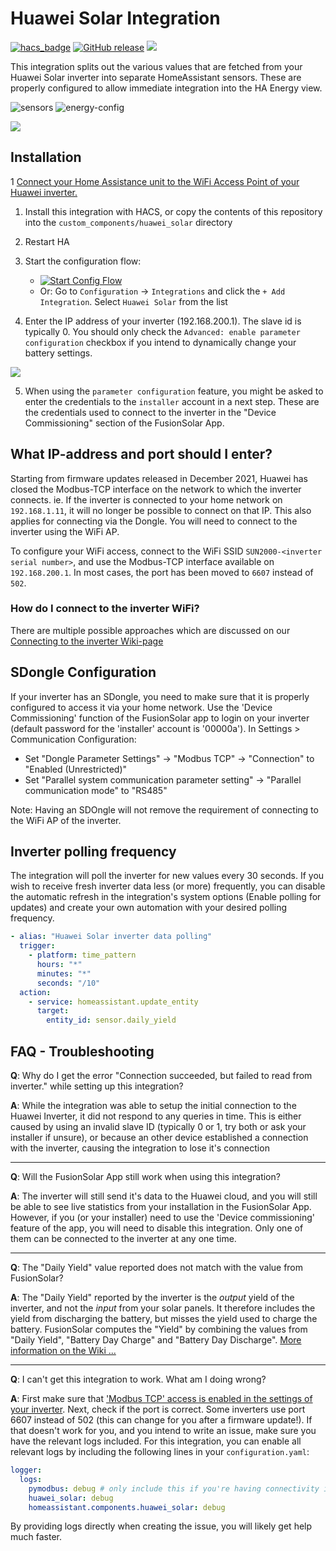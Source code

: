 # Huawei Solar Integration

[![hacs_badge](https://img.shields.io/badge/HACS-Default-orange.svg)](https://github.com/custom-components/hacs)
[![GitHub release](https://img.shields.io/github/release/wlcrs/huawei_solar.svg)](https://GitHub.com/wlcrs/huawei_solar/releases/)
![](https://img.shields.io/badge/dynamic/json?color=41BDF5&logo=home-assistant&label=integration%20usage&suffix=%20installs&cacheSeconds=15600&url=https://analytics.home-assistant.io/custom_integrations.json&query=$.huawei_solar.total)

This integration splits out the various values that are fetched from your
Huawei Solar inverter into separate HomeAssistant sensors. These are properly
configured  to allow immediate integration into the HA Energy view.

![sensors](images/sensors-screenshot.png)
![energy-config](images/energy-config.png)

![](images/configuration-screenshot.png)

## Installation

1  [Connect your Home Assistance unit to the WiFi Access Point of your Huawei inverter.](https://github.com/wlcrs/huawei_solar/wiki/Connecting-to-the-inverter#getting-connectivity-between-ha-on-your-home-network-and-the-inverter-ap)
1. Install this integration with HACS, or copy the contents of this
repository into the `custom_components/huawei_solar` directory
1. Restart HA
1. Start the configuration flow:
   - [![Start Config Flow](https://my.home-assistant.io/badges/config_flow_start.svg)](https://my.home-assistant.io/redirect/config_flow_start?domain=huawei_solar)
   - Or: Go to `Configuration` -> `Integrations` and click the `+ Add Integration`. Select `Huawei Solar` from the list

4. Enter the IP address of your inverter (192.168.200.1). The slave id is typically 0. You should only check the `Advanced: enable parameter configuration` checkbox if you intend to dynamically change your battery settings.

![](images/configuration-dialog.png)

5. When using the `parameter configuration` feature, you might be asked to enter
the credentials to the `installer` account in a next step. These are the 
credentials used to connect to the inverter in the "Device Commissioning" section of
the FusionSolar App.

## What IP-address and port should I enter?

Starting from firmware updates released in December 2021, Huawei has closed the Modbus-TCP interface on the network to which the inverter connects. ie. If the inverter is connected to your home network on `192.168.1.11`, it will no longer be possible to connect on that IP.  This also applies for connecting via the Dongle.  You will need to connect to the inverter using the WiFi AP.

To configure your WiFi access, connect to the WiFi SSID `SUN2000-<inverter serial number>`, and use the Modbus-TCP interface available on `192.168.200.1`. In most cases, the port has been moved to `6607` instead of `502`.


### How do I connect to the inverter WiFi?
There are multiple possible approaches which are discussed on our [Connecting to the inverter Wiki-page](https://github.com/wlcrs/huawei_solar/wiki/Connecting-to-the-inverter#getting-connectivity-between-ha-on-your-home-network-and-the-inverter-ap)

## SDongle Configuration

If your inverter has an SDongle, you need to make sure that it is properly configured to access it via your home network. 
Use the 'Device Commissioning' function of the FusionSolar app to login on your inverter (default password for the 'installer' account is '00000a').
In Settings > Communication Configuration:
- Set "Dongle Parameter Settings" → "Modbus TCP" → "Connection" to "Enabled (Unrestricted)"
- Set "Parallel system communication parameter setting" → "Parallel communication mode" to "RS485"

Note: Having an SDOngle will not remove the requirement of connecting to the WiFi AP of the inverter.

## Inverter polling frequency

The integration will poll the inverter for new values every 30 seconds. If you wish to receive fresh inverter data less (or more) frequently, you can disable the automatic refresh in the integration's system options (Enable polling for updates) and create your own automation with your desired polling frequency.

```yaml
- alias: "Huawei Solar inverter data polling"
  trigger:
    - platform: time_pattern
      hours: "*"
      minutes: "*"
      seconds: "/10"
  action:
    - service: homeassistant.update_entity
      target:
        entity_id: sensor.daily_yield
```

## FAQ - Troubleshooting

**Q**: Why do I get the error "Connection succeeded, but failed to read from inverter." while setting up this integration?

**A**: While the integration was able to setup the initial connection to the Huawei Inverter, it did not respond to any queries in time. This is either caused by using an invalid slave ID (typically 0 or 1, try both or ask your installer if unsure), or because an other device established a connection with the inverter, causing the integration to lose it's connection

---

**Q**: Will the FusionSolar App still work when using this integration?

**A**: The inverter will still send it's data to the Huawei cloud, and you will still be able to see live statistics from your installation in the FusionSolar App. However, if you (or your installer) need to use the 'Device commissioning' feature of the app, you will need to disable this integration. Only one of them can be connected to the inverter at any one time.

---

<a name="daily-yield"></a>

**Q**: The "Daily Yield" value reported does not match with the value from FusionSolar?

**A**: The "Daily Yield" reported by the inverter is the *output* yield of the inverter, and not the *input* from your solar panels. It therefore includes the yield from discharging the battery, but misses the yield used to charge the battery. FusionSolar computes the "Yield" by combining the values from "Daily Yield", "Battery Day Charge" and "Battery Day Discharge". [More information on the Wiki ...](https://github.com/wlcrs/huawei_solar/wiki/Daily-Solar-Yield)

---

<a name="debugging"></a>

**Q**: I can't get this integration to work. What am I doing wrong?

**A**: First make sure that ['Modbus TCP' access is enabled in the settings of your inverter](https://forum.huawei.com/enterprise/en/modbus-tcp-guide/thread/789585-100027). Next, check if the port is correct. Some inverters use port 6607 instead of 502 (this can change for you after a firmware update!). If that doesn't work for you, and you intend to write an issue, make sure you have the relevant logs included. For this integration, you can enable all relevant logs by including the following lines in your `configuration.yaml`:

```yaml
logger:
  logs:
    pymodbus: debug # only include this if you're having connectivity issues
    huawei_solar: debug
    homeassistant.components.huawei_solar: debug
```

By providing logs directly when creating the issue, you will likely get help much faster.
